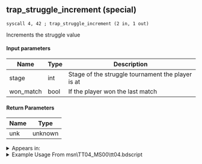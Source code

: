 ## trap_struggle_increment (special)

`syscall 4, 42 ; trap_struggle_increment (2 in, 1 out)`

Increments the struggle value

#### Input parameters
| Name | Type | Description
|------|------|------------
| stage   | int   | Stage of the struggle tournament the player is at
| won_match   | bool   | If the player won the last match


#### Return Parameters
| Name | Type
|------|-----
| unk   | unknown   


<details>
	<summary>Appears in:</summary>
| filename | Entity (obj)
|----------|-------------
| msn\TT04_MS00\tt04.bdscript       |           
| msn\TT04_MS01\tt04.bdscript       |           
| msn\TT04_MS02\tt04.bdscript       |           

</details>

<details>
	<summary>Example Usage From msn\TT04_MS00\tt04.bdscript</summary>
```plaintext
L172:
 popToSp 0
 pushFromFSpVal 8
 pushImm 0
 syscall 4, 42 ; trap_struggle_increment (2 in, 1 out)
 popToSp 4
 pushFromFSpVal 12
 pushImm 0
 sub 
 msbi 
 dup 
 jz L199
 pushFromFSpVal 12
 syscall 0, 15 ; trap_progress_check_flag (1 in, 1 out)
 eqz 
 eqzv
```
</details>

